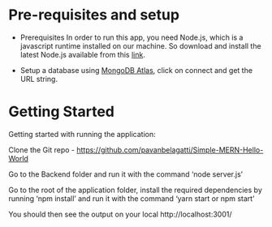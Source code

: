 # Pre-requisites and setup
* Prerequisites In order to run this app, you need Node.js, which is a javascript runtime installed on our machine. So download and install the latest Node.js available from this [link](https://nodejs.org/en/).

* Setup a database using [MongoDB Atlas](https://www.mongodb.com/cloud/atlas/signup), click on connect and get the URL string.


# Getting Started 
Getting started with running the application:

Clone the Git repo - https://github.com/pavanbelagatti/Simple-MERN-Hello-World

Go to the Backend folder and run it with the command ‘node server.js’ 

Go to the root of the application folder, install the required dependencies by running ‘npm install’ and run it with the command ‘yarn start or npm start’

You should then see the output on your local http://localhost:3001/

